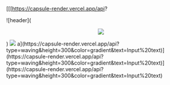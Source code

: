[[[https://capsule-render.vercel.app/api?

![header](<p align="center">
  <img src="https://capsule-render.vercel.app/api?text=Hey Everyone!🕹️&animation=fadeIn&type=waving&color=gradient&height=100"/>
</p>)

<img src="https://capsule-render.vercel.app/api?type=wave&color=auto&height=300&section=header&text=capsule%20render&fontSize=90" />
a](https://capsule-render.vercel.app/api?type=waving&height=300&color=gradient&text=Input%20text)](https://capsule-render.vercel.app/api?type=waving&height=300&color=gradient&text=Input%20text)](https://capsule-render.vercel.app/api?type=waving&height=300&color=gradient&text=Input%20text)
